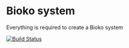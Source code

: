 # Bioko system

Everything is required to create a Bioko system

[![Build Status](https://travis-ci.org/bioko/system.png?branch=dev)](https://travis-ci.org/bioko/system)
